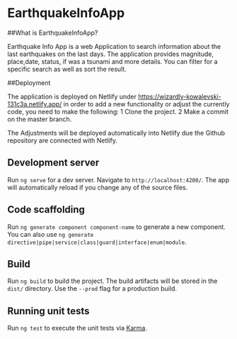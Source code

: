 # EarthquakeInfoApp

##What is EarthquakeInfoApp?

Earthquake Info App is a web Application to search information about the last earthquakes on the last days.
The application provides magnitude, place,date, status, if was a tsunami  and more details. 
You can filter for a specific search as well as sort the result.      


##Deployment

The application is deployed on Netlify under https://wizardly-kowalevski-131c3a.netlify.app/  in order to add a new functionality or
 adjust the currently code, you need to make the following:
 1 Clone the project.
 2 Make a commit on the master branch.
 
 The Adjustments will be deployed automatically into Netlify due the Github repository are connected with Netlify.
 
## Development server

Run `ng serve` for a dev server. Navigate to `http://localhost:4200/`. The app will automatically reload if you change any of the source files.

## Code scaffolding

Run `ng generate component component-name` to generate a new component. You can also use `ng generate directive|pipe|service|class|guard|interface|enum|module`.

## Build

Run `ng build` to build the project. The build artifacts will be stored in the `dist/` directory. Use the `--prod` flag for a production build.

## Running unit tests

Run `ng test` to execute the unit tests via [Karma](https://karma-runner.github.io).

